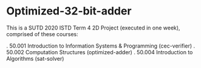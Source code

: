 # Optimized-32-bit-adder
This is a SUTD 2020 ISTD Term 4 2D Project (executed in one week), comprised of these courses:

. 50.001 Introduction to Information Systems & Programming (cec-verifier)
. 50.002 Computation Structures (optimized-adder)
. 50.004 Introduction to Algorithms (sat-solver)
